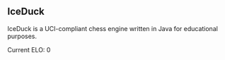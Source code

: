 ## IceDuck

IceDuck is a UCI-compliant chess engine written in Java for educational purposes.

Current ELO: 0

